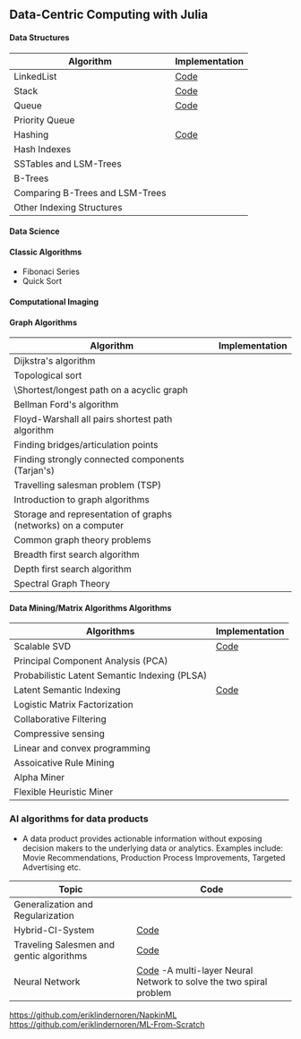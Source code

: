 ## Data-Centric Computing with Julia 



#### Data Structures 

| Algorithm                | Implementation      | 
|--------------------------|-----------|
| LinkedList               |  [Code](https://github.com/asjad99/algorithms-GYM/blob/master/data_structures/linkedlist.py)        |  
| Stack                    |  [Code](https://github.com/asjad99/algorithms-GYM/blob/master/data_structures/stack.py)         |
| Queue                    |  [Code](https://github.com/asjad99/algorithms-GYM/blob/master/data_structures/mycode.py)         |  
| Priority Queue           |           |
| Hashing                  | [Code](https://github.com/asjad99/algorithms-GYM/blob/master/data_structures/hastable.py)          |
| Hash Indexes             |           |
| SSTables and LSM-Trees   |           |
| B-Trees                  |           |
| Comparing B-Trees and LSM-Trees|           |
| Other Indexing Structures|           |


#### Data Science

#### Classic Algorithms 

- Fibonaci Series
- Quick Sort 


#### Computational Imaging 




#### Graph Algorithms 

| Algorithm                | Implementation | 
|--------------------------|------|
| Dijkstra's algorithm     |      |
| Topological sort                        |      |
|  \Shortest/longest path on a acyclic graph                         |      |
| Bellman Ford's algorithm                         |      |
| Floyd-Warshall all pairs shortest path algorithm |     |
| Finding bridges/articulation points             |     | 
| Finding strongly connected components (Tarjan's) |   | 
|  Travelling salesman problem (TSP)   |    |
|      Introduction to graph algorithms | |
|      Storage and representation of graphs (networks) on a computer |  |
|      Common graph theory problems |     | 
|      Breadth first search algorithm |   |
|      Depth first search algorithm |     |
| Spectral Graph Theory |   | 

#### Data Mining/Matrix Algorithms  Algorithms 

|   Algorithms                   | Implementation |
|-----------------------------------------------|-------------------------------------------------------------------------------------------|
| Scalable SVD                                  |      [Code](https://gist.github.com/asjad99/e87a695df10b0859ee943b8e661f0fc3)  |
| Principal Component Analysis (PCA)            |                                                                                           |
| Probabilistic Latent Semantic Indexing (PLSA) |                                                                                           |
| Latent Semantic Indexing                      |     [Code](https://gist.github.com/asjad99/e87a695df10b0859ee943b8e661f0fc3)              |
| Logistic Matrix Factorization                 |                                                                                           |
| Collaborative Filtering                       |                                                                                           |
| Compressive sensing                           |                                                                                           |
| Linear and convex programming                 |                                                                                           |
| Assoicative Rule Mining                       |                                                                                           |           
| Alpha Miner                                   |                                                                                           |           
| Flexible Heuristic Miner                      |                                                                                           |           


### AI algorithms for data products 

- A data product provides actionable information without exposing decision makers to the underlying
data or analytics. Examples include: Movie Recommendations, Production Process Improvements, Targeted Advertising etc. 



| Topic                          | Code | 
---------------------------------|------|
| Generalization and Regularization|     |
|  Hybrid-CI-System              | [Code](https://github.com/asjad99/Hybrid-CI-System) |
| Traveling Salesmen and gentic algorithms |  [Code](https://github.com/asjad99/Genetic-Algorithms) |  
| Neural Network                 |  [Code](https://github.com/asjad99/MLP) -A multi-layer Neural Network to solve the two spiral problem|

https://github.com/eriklindernoren/NapkinML
https://github.com/eriklindernoren/ML-From-Scratch



<!---
### Python Resources: 

- how to think like a CS in python
- Data Structures and algorithms in python
- Hitch Hiker's Guide to python
- SCIP in python: https://wizardforcel.gitbooks.io/sicp-in-python/content/1.html
- python env https://jacobian.org/2018/feb/21/python-environment-2018/
- Cheatsheet https://github.com/gto76/python-cheatsheet?utm_source=hackernewsletter&utm_medium=email&utm_term=code </li


Algorithms Courses:
 - Algorithmic Engineering https://people.csail.mit.edu/jshun/6886-s21/
 - CS168 Stanford 
 
 # Computatinal Photography/Vision/

Architecture 
1. https://news.ycombinator.com/item?id=30986893
2. Computer Systems 

You should be comfortable with arrays, pointers, references, classes, methods, dynamic memory allocation, recursion, linked lists, binary search trees, hashing, iterators, and function pointers.

---


 - Computational Photography
 - https://rolisz.ro/projects/
 - 
- https://jeremykun.com/2018/12/01/a-programmers-introduction-to-mathematics/
- https://maxmasnick.com/kb/
- https://chrisalbon.com/ Photography: 
https://paulstamatiou.com/photos/new-zealand/mount-cook-to-christchurch/ 
gear: https://paulstamatiou.com/stuff-i-use/


 -->

